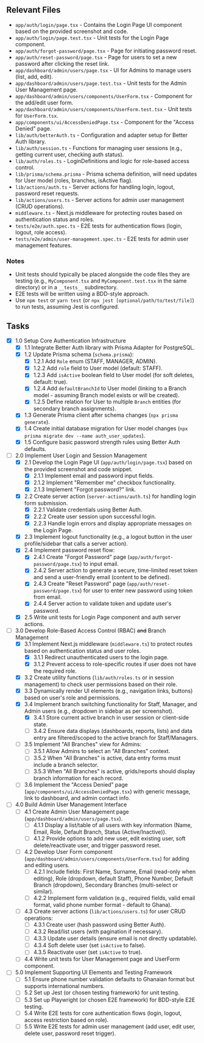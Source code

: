 ## Relevant Files

- `app/auth/login/page.tsx` - Contains the Login Page UI component based on the provided screenshot and code.
- `app/auth/login/page.test.tsx` - Unit tests for the Login Page component.
- `app/auth/forgot-password/page.tsx` - Page for initiating password reset.
- `app/auth/reset-password/page.tsx` - Page for users to set a new password after clicking the reset link.
- `app/dashboard/admin/users/page.tsx` - UI for Admins to manage users (list, add, edit).
- `app/dashboard/admin/users/page.test.tsx` - Unit tests for the Admin User Management page.
- `app/dashboard/admin/users/components/UserForm.tsx` - Component for the add/edit user form.
- `app/dashboard/admin/users/components/UserForm.test.tsx` - Unit tests for `UserForm.tsx`.
- `app/components/ui/AccessDeniedPage.tsx` - Component for the "Access Denied" page.
- `lib/auth/betterAuth.ts` - Configuration and adapter setup for Better Auth library.
- `lib/auth/session.ts` - Functions for managing user sessions (e.g., getting current user, checking auth status).
- `lib/auth/roles.ts` - LoginDefinitions and logic for role-based access control.
- `lib/prisma/schema.prisma` - Prisma schema definition, will need updates for User model (roles, branches, isActive flag).
- `lib/actions/auth.ts` - Server actions for handling login, logout, password reset requests.
- `lib/actions/users.ts` - Server actions for admin user management (CRUD operations).
- `middleware.ts` - Next.js middleware for protecting routes based on authentication status and roles.
- `tests/e2e/auth.spec.ts` - E2E tests for authentication flows (login, logout, role access).
- `tests/e2e/admin/user-management.spec.ts` - E2E tests for admin user management features.

### Notes

- Unit tests should typically be placed alongside the code files they are testing (e.g., `MyComponent.tsx` and `MyComponent.test.tsx` in the same directory) or in a `__tests__` subdirectory.
- E2E tests will be written using a BDD-style approach.
- Use `npm test` or `yarn test` (or `npx jest [optional/path/to/test/file]`) to run tests, assuming Jest is configured.

## Tasks

- [x] 1.0 Setup Core Authentication Infrastructure
  - [x] 1.1 Integrate Better Auth library with Prisma Adapter for PostgreSQL.
  - [x] 1.2 Update Prisma schema (`schema.prisma`):
    - [x] 1.2.1 Add `Role` enum (STAFF, MANAGER, ADMIN).
    - [x] 1.2.2 Add `role` field to User model (default: STAFF).
    - [x] 1.2.3 Add `isActive` boolean field to User model (for soft deletes, default: true).
    - [x] 1.2.4 Add `defaultBranchId` to User model (linking to a Branch model - assuming Branch model exists or will be created).
    - [x] 1.2.5 Define relation for User to multiple `Branch` entities (for secondary branch assignments).
  - [x] 1.3 Generate Prisma client after schema changes (`npx prisma generate`).
  - [x] 1.4 Create initial database migration for User model changes (`npx prisma migrate dev --name auth_user_updates`).
  - [x] 1.5 Configure basic password strength rules using Better Auth defaults.
- [ ] 2.0 Implement User Login and Session Management
  - [x] 2.1 Develop the Login Page UI (`app/auth/login/page.tsx`) based on the provided screenshot and code snippet.
    - [x] 2.1.1 Implement email and password input fields.
    - [x] 2.1.2 Implement "Remember me" checkbox functionality.
    - [x] 2.1.3 Implement "Forgot password?" link.
  - [x] 2.2 Create server action (`server-actions/auth.ts`) for handling login form submission.
    - [x] 2.2.1 Validate credentials using Better Auth.
    - [x] 2.2.2 Create user session upon successful login.
    - [x] 2.2.3 Handle login errors and display appropriate messages on the Login Page.
  - [x] 2.3 Implement logout functionality (e.g., a logout button in the user profile/sidebar that calls a server action).
  - [x] 2.4 Implement password reset flow:
    - [x] 2.4.1 Create "Forgot Password" page (`app/auth/forgot-password/page.tsx`) to input email.
    - [x] 2.4.2 Server action to generate a secure, time-limited reset token and send a user-friendly email (content to be defined).
    - [x] 2.4.3 Create "Reset Password" page (`app/auth/reset-password/page.tsx`) for user to enter new password using token from email.
    - [x] 2.4.4 Server action to validate token and update user's password.
  - [x] 2.5 Write unit tests for Login Page component and auth server actions.
- [ ] 3.0 Develop Role-Based Access Control (RBAC) ~~and~~ Branch Management
  - [x] 3.1 Implement Next.js middleware (`middleware.ts`) to protect routes based on authentication status and user roles.
    - [x] 3.1.1 Redirect unauthenticated users to the login page.
    - [x] 3.1.2 Prevent access to role-specific routes if user does not have the required role.
  - [x] 3.2 Create utility functions (`lib/auth/roles.ts` or in session management) to check user permissions based on their role.
  - [x] 3.3 Dynamically render UI elements (e.g., navigation links, buttons) based on user's role and permissions.
  - [x] 3.4 Implement branch switching functionality for Staff, Manager, and Admin users (e.g., dropdown in sidebar as per screenshot).
    - [x] 3.4.1 Store current active branch in user session or client-side state.
    - [ ] 3.4.2 Ensure data displays (dashboards, reports, lists) and data entry are filtered/scoped to the active branch for Staff/Managers.
  - [ ] 3.5 Implement "All Branches" view for Admins:
    - [ ] 3.5.1 Allow Admins to select an "All Branches" context.
    - [ ] 3.5.2 When "All Branches" is active, data entry forms must include a branch selector.
    - [ ] 3.5.3 When "All Branches" is active, grids/reports should display branch information for each record.
  - [ ] 3.6 Implement the "Access Denied" page (`app/components/ui/AccessDeniedPage.tsx`) with generic message, link to dashboard, and admin contact info.
- [ ] 4.0 Build Admin User Management Interface
  - [ ] 4.1 Create Admin User Management page (`app/dashboard/admin/users/page.tsx`).
    - [ ] 4.1.1 Display a list/table of all users with key information (Name, Email, Role, Default Branch, Status (Active/Inactive)).
    - [ ] 4.1.2 Provide options to add new user, edit existing user, soft delete/reactivate user, and trigger password reset.
  - [ ] 4.2 Develop User Form component (`app/dashboard/admin/users/components/UserForm.tsx`) for adding and editing users.
    - [ ] 4.2.1 Include fields: First Name, Surname, Email (read-only when editing), Role (dropdown, default Staff), Phone Number, Default Branch (dropdown), Secondary Branches (multi-select or similar).
    - [ ] 4.2.2 Implement form validation (e.g., required fields, valid email format, valid phone number format - default to Ghana).
  - [ ] 4.3 Create server actions (`lib/actions/users.ts`) for user CRUD operations:
    - [ ] 4.3.1 Create user (hash password using Better Auth).
    - [ ] 4.3.2 Read/list users (with pagination if necessary).
    - [ ] 4.3.3 Update user details (ensure email is not directly updatable).
    - [ ] 4.3.4 Soft delete user (set `isActive` to false).
    - [ ] 4.3.5 Reactivate user (set `isActive` to true).
  - [ ] 4.4 Write unit tests for User Management page and UserForm component.
- [ ] 5.0 Implement Supporting UI Elements and Testing Framework
  - [ ] 5.1 Ensure phone number validation defaults to Ghanaian format but supports international numbers.
  - [ ] 5.2 Set up Jest (or chosen testing framework) for unit testing.
  - [ ] 5.3 Set up Playwright (or chosen E2E framework) for BDD-style E2E testing.
  - [ ] 5.4 Write E2E tests for core authentication flows (login, logout, access restriction based on role).
  - [ ] 5.5 Write E2E tests for admin user management (add user, edit user, delete user, password reset trigger).
